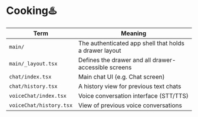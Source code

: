 # Cooking♨️


| Term                    | Meaning                                                |
| ----------------------- | ------------------------------------------------------ |
| `main/`                 | The authenticated app shell that holds a drawer layout |
| `main/_layout.tsx`      | Defines the drawer and all drawer-accessible screens   |
| `chat/index.tsx`        | Main chat UI (e.g. Chat screen)                        |
| `chat/history.tsx`      | A history view for previous text chats                 |
| `voiceChat/index.tsx`   | Voice conversation interface (STT/TTS)                 |
| `voiceChat/history.tsx` | View of previous voice conversations                   |
